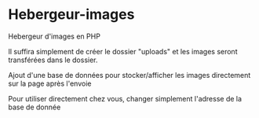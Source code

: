 # Hebergeur-images
Hebergeur d'images en PHP 


Il suffira simplement de créer le dossier "uploads" et les images seront transférées dans le dossier.

Ajout d'une base de données pour stocker/afficher les images directement sur la page après l'envoie

Pour utiliser directement chez vous, changer simplement l'adresse de la base de donnée
